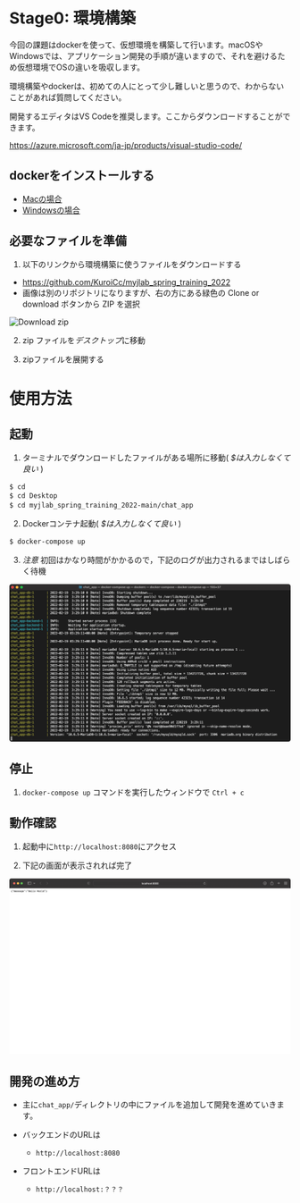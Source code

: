 # Stage0: 環境構築

今回の課題はdockerを使って、仮想環境を構築して行います。macOSやWindowsでは、アプリケーション開発の手順が違いますので、それを避けるため仮想環境でOSの違いを吸収します。

環境構築やdockerは、初めての人にとって少し難しいと思うので、わからないことがあれば質問してください。

開発するエディタはVS Codeを推奨します。ここからダウンロードすることができます。

<https://azure.microsoft.com/ja-jp/products/visual-studio-code/>

## dockerをインストールする

- [Macの場合](docker_install/macOS.md)
- [Windowsの場合](docker_install/windows.md)

## 必要なファイルを準備

1. 以下のリンクから環境構築に使うファイルをダウンロードする

* <https://github.com/KuroiCc/myjlab_spring_training_2022>
* 画像は別のリポジトリになりますが、右の方にある緑色の Clone or download ボタンから ZIP を選択
<img width="1200" alt="Download zip" src="https://github.com/marutaku/docker-fastapi-mysql-app/raw/master/docs/images/clone-zip.png">

2. zip ファイルを*デスクトップ*に移動

3. zipファイルを展開する

# 使用方法

## 起動

1. ターミナルでダウンロードしたファイルがある場所に移動( *$は入力しなくて良い* )

```bash
$ cd
$ cd Desktop
$ cd myjlab_spring_training_2022-main/chat_app
```

2. Dockerコンテナ起動( *$は入力しなくて良い* )

```bash
$ docker-compose up
```

3. *注意* 初回はかなり時間がかかるので，下記のログが出力されるまではしばらく待機

![20220219123001](https://raw.githubusercontent.com/KuroiCc/kuroi-image-host/main/images/20220219123001.png)

## 停止

1. `docker-compose up` コマンドを実行したウィンドウで `Ctrl + c`


## 動作確認

1. 起動中に`http://localhost:8080`にアクセス

2. 下記の画面が表示されれば完了

![20220219123052](https://raw.githubusercontent.com/KuroiCc/kuroi-image-host/main/images/20220219123052.png)

## 開発の進め方

- 主に`chat_app/`ディレクトリの中にファイルを追加して開発を進めていきます。

- バックエンドのURLは
   - `http://localhost:8080`

- フロントエンドURLは
   - `http://localhost:？？？`
